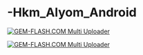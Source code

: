 # -Hkm_Alyom_Android











<a href="#"><img src="https://img.gem-flash.com/images/38488775785989068341.png" border="0" alt="GEM-FLASH.COM Multi Uploader" /></a>











<a href="#"><img src="https://img.gem-flash.com/images/58627751402946726180.jpg" border="0" alt="GEM-FLASH.COM Multi Uploader" /></a>















